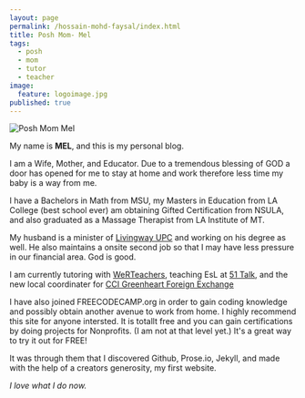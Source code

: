 ```yaml
---
layout: page
permalink: /hossain-mohd-faysal/index.html
title: Posh Mom- Mel
tags:
  - posh
  - mom
  - tutor
  - teacher
image:
  feature: logoimage.jpg
published: true
---
```


  <img src="{{ site.url }}/images/logoimage.jpg" alt="Posh Mom Mel">


My name is **MEL**, and this is my personal blog.  

I am a Wife, Mother, and Educator.  Due to a tremendous blessing of GOD a door has opened for me to stay at home and work therefore less time my baby is a way from me.

I have a Bachelors in Math from MSU, my  Masters in Education from LA College (best school ever) am obtaining Gifted Certification from NSULA, and also graduated as a Massage Therapist from LA Institute of MT.

My husband is a minister of [Livingway UPC](http://www.livingway.cc) and working on his degree as well.  He also maintains a onsite second job so that I may have less pressure in our financial area.
God is good.  

I am currently tutoring with [WeRTeachers](https://werteachers.com/page/profile/170600218), teaching EsL at [51 Talk](http://www.51talk.com/na?referrer=4825373), and the new local coordinater for [CCI Greenheart Foreign Exchange](https://www.cci-exchange.com/)

I have also joined FREECODECAMP.org in order to gain coding knowledge and possibly obtain another avenue to work from home.  I highly recommend this site for anyone intersted.  It is totallt free and you can gain certifications by doing projects for Nonprofits. (I am not at that level yet.)  It's a great way to try it out for FREE!

It was through them that I discovered Github, Prose.io, Jekyll, and made with the help of a creators generosity, my first website.

*I love what I do now.*
